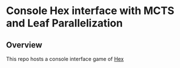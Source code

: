 # Console Hex interface with MCTS and Leaf Parallelization

## Overview
This repo hosts a console interface game of [Hex](https://en.wikipedia.org/wiki/Hex_(board_game))
